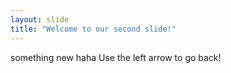 ```yaml
---
layout: slide
title: "Welcome to our second slide!"
---
```

something new haha
Use the left arrow to go back!
